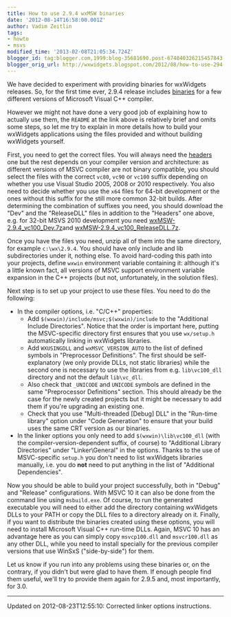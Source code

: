 ```yaml
---
title: How to use 2.9.4 wxMSW binaries
date: '2012-08-14T16:58:00.001Z'
author: Vadim Zeitlin
tags:
- howto
- msvs
modified_time: '2013-02-08T21:05:34.724Z'
blogger_id: tag:blogger.com,1999:blog-35681690.post-674840326215457843
blogger_orig_url: http://wxwidgets.blogspot.com/2012/08/how-to-use-294-wxmsw-binaries.html
---
```


We have decided to experiment with providing binaries for wxWidgets releases.
So, for the first time ever, 2.9.4 release includes [binaries] for a few
different versions of Microsoft Visual C++ compiler.

However we might not have done a very good job of explaining how to actually use
them, the `README` at the link above is relatively brief and omits some steps,
so let me try to explain in more details how to build your wxWidgets
applications using the files provided and without building wxWidgets yourself.

First, you need to get the correct files. You will always need the [headers] one
but the rest depends on your compiler version and architecture: as different
versions of MSVC compiler are not binary compatible, you should select the files
with the correct `vc80`, `vc90` or `vc100` suffix depending on whether you use
Visual Studio 2005, 2008 or 2010 respectively. You also need to decide whether
you use the `x64` files for 64-bit development or the ones without this suffix
for the still more common 32-bit builds. After determining the combination of
suffixes you need, you should download the "Dev" and the "ReleaseDLL" files in
addition to the "Headers" one above, e.g. for 32-bit MSVS 2010 development you
need [wxMSW-2.9.4_vc100_Dev.7z]and [wxMSW-2.9.4_vc100_ReleaseDLL.7z].

Once you have the files you need, unzip all of them into the same directory, for
example `c:\wx\2.9.4`. You should have only include and lib subdirectories under
it, nothing else. To avoid hard-coding this path into your projects, define
`wxwin` environment variable containing it: although it's a little known fact,
all versions of MSVC support environment variable expansion in the C++ projects
(but not, unfortunately, in the solution files).

Next step is to set up your project to use these files. You need to do the
following:

*   In the compiler options, i.e. "C/C++" properties:
    *   Add `$(wxwin)/include/msvc;$(wxwin)/include` to the "Additional Include
        Directories". Notice that the order is important here, putting the
        MSVC-specific directory first ensures that you use `wx/setup.h`
        automatically linking in wxWidgets libraries.
    *   Add `WXUSINGDLL` and `wxMSVC_VERSION_AUTO` to the list of defined
        symbols in "Preprocessor Definitions". The first should be
        self-explanatory (we only provide DLLs, not static libraries) while the
        second one is necessary to use the libraries from e.g. `lib\vc100_dll`
        directory and not the default `lib\vc_dll`.
    *   Also check that `_UNICODE` and `UNICODE` symbols are defined in the same
        "Preprocessor Definitions" section. This should already be the case for
        the newly created projects but it might be necessary to add them if
        you're upgrading an existing one.
    *   Check that you use "Multi-threaded \[Debug\] DLL" in the "Run-time
        library" option under "Code Generation" to ensure that your build uses
        the same CRT version as our binaries.
*   In the linker options you only need to add `$(wxwin)\lib\vc100_dll` (with
    the compiler-version-dependent suffix, of course) to "Additional Library
    Directories" under "Linker\\General" in the options. Thanks to the use of
    MSVC-specific `setup.h` you don't need to list wxWidgets libraries manually,
    i.e. you do **not** need to put anything in the list of "Additional
    Dependencies".

Now you should be able to build your project successfully, both in "Debug" and
"Release" configurations. With MSVC 10 it can also be done from the command line
using `msbuild.exe`. Of course, to run the generated executable you will need to
either add the directory containing wxWidgets DLLs to your PATH or copy the DLL
files to a directory already on it. Finally, if you want to distribute the
binaries created using these options, you will need to install Microsoft Visual
C++ run-time DLLs. Again, MSVC 10 has an advantage here as you can simply copy
`msvcp100.dll` and `msvcr100.dll` as any other DLL, while you need to install
specially for the previous compiler versions that use WinSxS ("side-by-side")
for them.

Let us know if you run into any problems using these binaries or, on the
contrary, if you didn't but were glad to have them. If enough people find them
useful, we'll try to provide them again for 2.9.5 and, most importantly, for
3.0.

---

Updated on 2012-08-23T12:55:10: Corrected linker options instructions.

[binaries]: https://sourceforge.net/projects/wxwindows/files/2.9.4/binaries/
[headers]: https://sourceforge.net/projects/wxwindows/files/2.9.4/binaries/wxWidgets-2.9.4_Headers.7z/download
[wxMSW-2.9.4_vc100_Dev.7z]: https://sourceforge.net/projects/wxwindows/files/2.9.4/binaries/wxMSW-2.9.4_vc100_Dev.7z/download
[wxMSW-2.9.4_vc100_ReleaseDLL.7z]: https://sourceforge.net/projects/wxwindows/files/2.9.4/binaries/wxMSW-2.9.4_vc100_ReleaseDLL.7z/download
